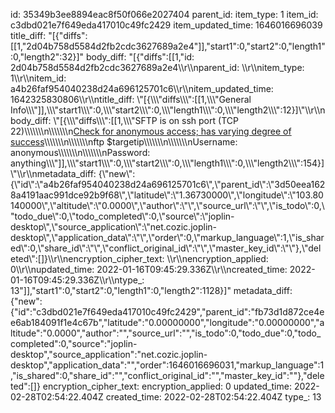 id: 35349b3ee8894eac8f50f066e2027404
parent_id: 
item_type: 1
item_id: c3dbd021e7f649eda417010c49fc2429
item_updated_time: 1646016696039
title_diff: "[{\"diffs\":[[1,\"2d04b758d5584d2fb2cdc3627689a2e4\"]],\"start1\":0,\"start2\":0,\"length1\":0,\"length2\":32}]"
body_diff: "[{\"diffs\":[[1,\"id: 2d04b758d5584d2fb2cdc3627689a2e4\\\r\\\nparent_id: \\\r\\\nitem_type: 1\\\r\\\nitem_id: a4b26faf954040238d24a696125701c6\\\r\\\nitem_updated_time: 1642325830806\\\r\\\ntitle_diff: \\\"[{\\\\\\\"diffs\\\\\\\":[[1,\\\\\\\"General Info\\\\\\\"]],\\\\\\\"start1\\\\\\\":0,\\\\\\\"start2\\\\\\\":0,\\\\\\\"length1\\\\\\\":0,\\\\\\\"length2\\\\\\\":12}]\\\"\\\r\\\nbody_diff: \\\"[{\\\\\\\"diffs\\\\\\\":[[1,\\\\\\\"SFTP is on ssh port (TCP 22)\\\\\\\\\\\\\n\\\\\\\\\\\\\n<ins>Check for anonymous access; has varying degree of success</ins>\\\\\\\\\\\\\n\\\\\\\\\\\\\nftp $targetip\\\\\\\\\\\\\n\\\\\\\\\\\\\nUsername: anonymous\\\\\\\\\\\\\n\\\\\\\\\\\\\nPassword: anything\\\\\\\"]],\\\\\\\"start1\\\\\\\":0,\\\\\\\"start2\\\\\\\":0,\\\\\\\"length1\\\\\\\":0,\\\\\\\"length2\\\\\\\":154}]\\\"\\\r\\\nmetadata_diff: {\\\"new\\\":{\\\"id\\\":\\\"a4b26faf954040238d24a696125701c6\\\",\\\"parent_id\\\":\\\"3d50eea1628a4191aac991dce92b9f68\\\",\\\"latitude\\\":\\\"1.36730000\\\",\\\"longitude\\\":\\\"103.80140000\\\",\\\"altitude\\\":\\\"0.0000\\\",\\\"author\\\":\\\"\\\",\\\"source_url\\\":\\\"\\\",\\\"is_todo\\\":0,\\\"todo_due\\\":0,\\\"todo_completed\\\":0,\\\"source\\\":\\\"joplin-desktop\\\",\\\"source_application\\\":\\\"net.cozic.joplin-desktop\\\",\\\"application_data\\\":\\\"\\\",\\\"order\\\":0,\\\"markup_language\\\":1,\\\"is_shared\\\":0,\\\"share_id\\\":\\\"\\\",\\\"conflict_original_id\\\":\\\"\\\",\\\"master_key_id\\\":\\\"\\\"},\\\"deleted\\\":[]}\\\r\\\nencryption_cipher_text: \\\r\\\nencryption_applied: 0\\\r\\\nupdated_time: 2022-01-16T09:45:29.336Z\\\r\\\ncreated_time: 2022-01-16T09:45:29.336Z\\\r\\\ntype_: 13\"]],\"start1\":0,\"start2\":0,\"length1\":0,\"length2\":1128}]"
metadata_diff: {"new":{"id":"c3dbd021e7f649eda417010c49fc2429","parent_id":"fb73d1d872ce4ee6ab184091f1e4c67b","latitude":"0.00000000","longitude":"0.00000000","altitude":"0.0000","author":"","source_url":"","is_todo":0,"todo_due":0,"todo_completed":0,"source":"joplin-desktop","source_application":"net.cozic.joplin-desktop","application_data":"","order":1646016696031,"markup_language":1,"is_shared":0,"share_id":"","conflict_original_id":"","master_key_id":""},"deleted":[]}
encryption_cipher_text: 
encryption_applied: 0
updated_time: 2022-02-28T02:54:22.404Z
created_time: 2022-02-28T02:54:22.404Z
type_: 13